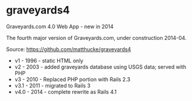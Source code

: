 graveyards4
===========

Graveyards.com 4.0 Web App - new in 2014

The fourth major version of Graveyards.com, under construction 2014-04.

Source: https://github.com/matthucke/graveyards4

- v1 - 1996 - static HTML only
- v2 - 2003 - added graveyards database using USGS data; served with PHP
- v3 - 2010 - Replaced PHP portion with Rails 2.3
- v3.1 - 2011 - migrated to Rails 3
- v4.0 - 2014 - complete rewrite as Rails 4.1

